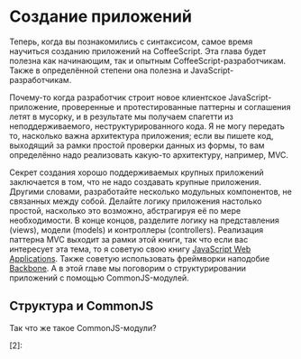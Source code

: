 # Создание приложений
Теперь, когда вы познакомились с синтаксисом, самое время научиться созданию приложений на CoffeeScript. Эта глава будет полезна как начинающим, так и опытным CoffeeScript-разработчикам. Также в определённой степени она полезна и JavaScript-разработчикам.

Почему-то когда разработчик строит новое клиентское JavaScript-приложение, проверенные и протестированные паттерны и соглашения летят в мусорку, и в результате мы получаем спагетти из неподдерживаемого, неструктурированного кода. Я не могу передать то, насколько важна архитектура приложения; если вы пишете код, выходящий за рамки простой проверки данных из формы, то вам определённо надо реализовать какую-то архитектуру, например, MVC.

Секрет создания хорошо поддерживаемых крупных приложений заключается в том, что не надо создавать крупные приложения. Другими словами, разработайте несколько модульных компонентов, не связанных между собой. Делайте логику приложения настолько простой, насколько это возможно, абстрагируя её по мере необходимости. В конце концов, разделите логику на представления (views), модели (models) и контроллеры (controllers). Реализация паттерна MVC выходит за рамки этой книги, так что если вас интересует эта тема, то я советую свою книгу [JavaScript Web Applications][0]. Также советую использовать фреймворки наподобие [Backbone][1]. А в этой главе мы поговорим о структурировании приложений с помощью CommonJS-модулей.

## Структура и CommonJS
Так что же такое CommonJS-модули?






[0]: http://oreilly.com/catalog/9781449307530
[1]: http://documentcloud.github.com/backbone
[2]: 
